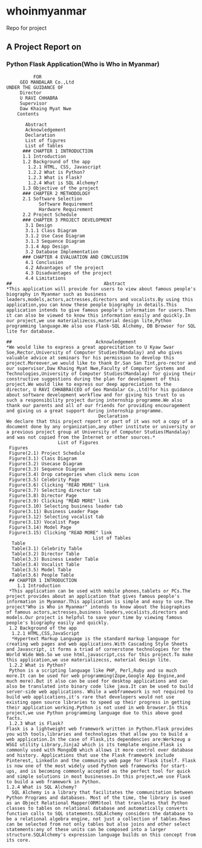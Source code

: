 # whoinmyanmar
Repo for project
## A Project Report on
### Python Flask Application(Who is Who in Myanmar)
              FOR
         GEO MANDALAR Co.,Ltd
    UNDER THE GUIDANCE OF
         Director
         U RAVI CHHABRA
         Supervisor
         Daw Khaing Myat Nwe
        Contents
                                
           Abstract                  
           Acknowledgement          
           Declaration              
           List of figures          
           List of Tables             
          ### CHAPTER 1 INTRODUCTION
          1.1 Introduction            
          1.2 Background of the app   
            1.2.1 HTML, CSS, Javascript      
            1.2.2 What is Python?
            1.2.3 What is Flask?
            1.2.4 What is SQL Alchemy?   
          1.3 Objective of the project         
          ### CHAPTER 2 METHODOLOGY
          2.1 Software Selection               
                Software Requirement
                Hardware Requirement
          2.2 Project Schedule                 
          ### CHAPTER 3 PROJECT DEVELOPMENT
           3.1 Design
           3.1.1 Class Diagram                  
           3.1.2 Use Case Diagram               
           3.1.3 Sequence Diagram               
           3.1.4 App Design
           3.2 Database Implementation          
          ### CHAPTER 4 EVALUATION AND CONCLUSION
           4.1 Conclusion                       
           4.2 Advantages of the project        
           4.3 Disadvantages of the project     
           4.4 Limitations                      
    ##                                  Abstract
    *This application will provide for users to view about famous people's biography in Myanmar such as business leaders,models,actors,actresses,directors and vocalists.By using this application,you can know these people biography in details.This application intends to give famous people's information for users.Then it can also be viewed to know this information easily and quickly.In our project,we use materializecss,material design lite,Python programming language.We also use Flask-SQL Alchemy, DB Browser for SQL lite for database.

    ##                               Acknowledgement
    *We would like to express a great apprecitation to U Kyaw Swar Soe,Rector,University of Computer Studies(Mandalay) and who gives valuable advice at seminars for his permission to develop this project.Moreover,we would like to thank Dr.San San Tint,pro-rector and our supervisor,Daw Khaing Myat Nwe,Faculty of Computer Systems and Technologies,University of Computer Studies(Mandalay) for giving their constructive suggestions during the plan for development of this project.We would like to express our deep appreciation to the director, U RAVI CHHABRA(CEO of Geo Mandalar Co.,Ltd)for his guidance about software development workflow and for giving his trust to us such a responsibility project during internship programme.We also thank our parents and all of our friends for providing encouragement and giving us a great support during internship programme.
                                      Declaration
    We declare that this project report or part of it was not a copy of a document done by any organization,any other institute or university or a previous project group at University of Computer Studies(Mandalay) and was not copied from the Internet or other sources.*
                       List of Figures
     Figures
     Figure(2.1) Project Schedule
     Figure(3.1) Class Diagram
     Figure(3.2) Usecase Diagram
     Figure(3.3) Sequence Diagram
     Figure(3.4) Drop categories when click menu icon
     Figure(3.5) Celebrity Page
     Figure(3.6) Clicking "READ MORE" link
     Figure(3.7) Selecting director tab
     Figure(3.8) Director Page
     Figure(3.9) Clicking "READ MORE" link
     Figure(3.10) Selecting business leader tab
     Figure(3.11) Business Leader Page
     Figure(3.12) Selecting vocalist tab
     Figure(3.13) Vocalist Page
     Figure(3.14) Model Page
     Figure(3.15) Clicking "READ MORE" link
                                    List of Tables
      Table
      Table(3.1) Celebrity Table
      Table(3.2) Director Table
      Table(3.3) Business Leader Table
      Table(3.4) Vocalist Table
      Table(3.5) Model Table
      Table(3.6) People Table
     ## CHAPTER 1 INTRODUCTION
        1.1 Introduction
     *This application can be used with mobile phones,tablets or PCs.The project provides about an application that gives famous people's information in Myanmar.This application is simple and easy to use.The project"Who is Who in Myanmar" intends to know about the biographies of famous actors,actresses,business leaders,vocalists,directors and models.Our project is helpful to save your time by viewing famous people's biography easily and quickly.
     1.2 Background of the app
      1.2.1 HTML,CSS,JavaScript
      *Hypertext Markup Language is the standard markup language for creating web pages and web applications.With Cascading Style Sheets and Javascript, it forms a triad of cornerstone technologies for the World Wide Web.So we use html,javascript,css for this project.To make this application,we use materializecss, material design lite.
     1.2.2 What is Python?
     Python is a scripting language like PHP, Perl,Ruby and so much more.It can be used for web programming(Zope,Google App Engine,and much more).But it also can be used for desktop applications and can also be translated into binary code like java.It can be used to build server-side web applications. While a webframework is not required to build web applications,it's rare that developers would not use existing open source libraries to speed up their progress in getting their application working.Python is not used in web browser.In this project,we use Python programming language due to this above good facts.
     1.2.3 What is Flask?
    Flask is a lightweight web framework written in Python.Flask provides you with tools,libraries and technologies that allow you to build a web application.In the case of Flask,its dependencies are:Werkzeug a WSGI utility Library,Jinja2 which is its template engine.Flask is commonly used with MongoDB which allows it more control over database and history. Applications that use the Flask framework include Pinterest, Linkedln and the community web page for Flask itself. Flask is now one of the most widely used Python web frameworks for start-ups, and is becoming commonly accepted as the perfect tool for quick and simple solutions in most businesses.In this project,we use Flask to build a web framework in Python.
    1.2.4 What is SQL Alchemy?
      SQL Alchemy is a library that facilitates the communitation between Python Programs and databases. Most of the time, the library is used as an Object Relational Mapper(ORM)tool that translates that Python classes to tables on relational database and automatically converts function calls to SQL statements.SQLAlchemy considers the database to be a relational algebra engine, not just a collection of tables.Rows can be selected from not only tables but also joins and other select statements:any of these units can be composed into a larger structure.SQLAlchemy's expression language builds on this concept from its core.
    
    
                                   
